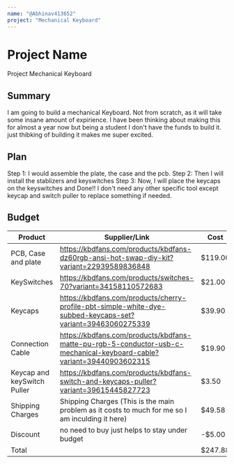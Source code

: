 ```yaml
---
name: "@Abhinav413652"
project: "Mechanical Keyboard"
---
```


# Project Name

Project Mechanical Keyboard

## Summary

I am going to build a mechanical Keyboard. Not from scratch, as it will take some insane amount of expirience. I have been thinking about making this for almost a year now but being a student I don't have the funds to build it. just thibking of building it makes me super excited.

## Plan

Step 1: I would assemble the plate, the case and the pcb.
Step 2: Then I will install the stablizers and keyswitches
Step 3: Now, I will place the keycaps on the keyswitches and Done!!
I don't need any other specific tool except keycap and switch puller to replace something if needed.

## Budget

| Product                     | Supplier/Link                                                                                                         | Cost    |
| --------------------------- | --------------------------------------------------------------------------------------------------------------------- | ------- |
| PCB, Case and plate         | https://kbdfans.com/products/kbdfans-dz60rgb-ansi-hot-swap-diy-kit?variant=22939589836848                             | $119.00 |
| KeySwitches                 | https://kbdfans.com/products/switches-70?variant=34158110572683                                                       | $21.00  |
| Keycaps                     | https://kbdfans.com/products/cherry-profile-pbt-simple-white-dye-subbed-keycaps-set?variant=39463060275339            | $39.90  |
| Connection Cable            | https://kbdfans.com/products/kbdfans-matte-pu-rgb-5-conductor-usb-c-mechanical-keyboard-cable?variant=39440903602315  | $19.90  |
| Keycap and keySwitch Puller | https://kbdfans.com/products/kbdfans-switch-and-keycaps-puller?variant=39615445827723                                 | $3.50   |
| Shipping Charges            | Shipping Charges (This is the main problem as it costs to much for me so I am inculding it here)                      | $49.58  |
| Discount                    | no need to buy just helps to stay under budget                                                                        | -$5.00  |
| Total                       |                                                                                                                       | $247.88 |
